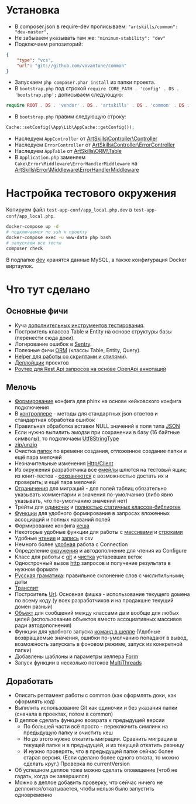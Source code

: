 # Установка
* В composer.json в require-dev прописываем:
  `"artskills/common": "dev-master",`
* Не забываем указывать там же:
  `"minimum-stability": "dev"`
* Подключаем репозиторий:

```json
{
    "type": "vcs",
    "url": "git://github.com/vovantune/common"
}
```
* Запускаем `php composer.phar install` из папки проекта.
* В `bootstrap.php` под строкой `require CORE_PATH . 'config' . DS . 'bootstrap.php';` дописываем следующую:
```php
require ROOT . DS . 'vendor' . DS . 'artskills' . DS . 'common' . DS . 'src' . DS . 'config' . DS . 'bootstrap.php';
```

* В  `bootstrap.php` правим следующую строку:

```php
Cache::setConfig(\App\Lib\AppCache::getConfig());
```

* Наследуем `AppController` от [ArtSkills\Controller\Controller](src/Controller/Controller.php)
* Наследуем `ErrorController` от [ArtSkills\Controller\ErrorController](src/Controller/ErrorController.php)
* Наследуем `AppTable` от [ArtSkills\ORM\Table](src/ORM/Table.php)
* В `Application.php` заменяем `Cake\Error\Middleware\ErrorHandlerMiddleware`
  на [ArtSkills\Error\Middleware\ErrorHandlerMiddleware](src/Error/Middleware/ErrorHandlerMiddleware.php)

# Настройка тестового окружения
Копируем файл `test-app-conf/app_local.php.dev` в `test-app-conf/app_local.php`.
```bash
docker-compose up -d
# подключаемся по ssh к проекту
docker-compose exec -u www-data php bash
# запускаем все тесты
composer check
```

В подпапке [dev](dev) хранятся данные MySQL, а также конфигурация Docker виртаулок.

# Что тут сделано

## Основные фичи

* Куча [дополнительных инструментов тестирования](src/TestSuite).
* Построитель классов Table и Entity на основе структуры базы (перенести сюда доки).
* Логирование ошибок в [Sentry](src/Log/Engine).
* Полезные фичи [ORM](src/ORM) (классы Table, Entity, Query).
* [Helper для работы со скриптами и стилями](src/View/Helper)).
* [Деплойщик](src/Lib/Deployer.md) проектов
* [Роутер для Rest Api запросов на основе OpenApi аннотаций](src/Routing)

## Мелочь
* [Формирование](src/config/phinx.php) конфига для phinx на основе кейковского конфига подключения
* В [контроллере](src/Controller/README.md) - методы для стандартных json ответов и стандартная обработка ошибок
* Правильная обработка вставки NULL значений в поля типа [JSON](src/Database/Type/JsonType.php)
* Если нужно выпилить эмодзи при сохранении в базу (16 байтные символы), то подключаем [Utf8StringType](src/Database/Type/Utf8StringType.php)
* [zip/unzip](src/Filesystem/File.php)
* Очистка [папок](src/Filesystem/Folder.php) по времени создания, отложенное создание папки и ещё пара мелочей
* Незначительные изменения [Http/Client](src/Http/Client.php)
* Из окружения разработчика все [емейлы](src/Mailer/Email.php) шлются на тестовый ящик; из юнит-тестов - [сохраняются](src/Mailer/Transport/TestEmailTransport.php) с возможностью достать их и проверить; и ещё пара мелочей
* [Ограничения](src/Phinx/Db/Table.php) для миграций - для полей таблиц обязательно указывать комментарии и значения по-умолчанию (либо явно указывать, что по-умолчанию значений нет)
* Трейты для [одиночек](src/Traits/Singleton.php) и [полностью статичных классов-библиотек](src/Traits/Library.php)
* [Функции](src/config/functions.php) для удобного формирования в запросах вложенных ассоциаций и полных названий полей
* Формирование конфига [кеша](src/Lib/AppCache.php)
* Некоторые удобные функции для работы с [массивами](src/Lib/Arrays.php) и [строками](src/Lib/Strings.php)
* Удобные [чтение](src/Lib/CsvReader.php) и [запись](src/Lib/CsvWriter.php) в csv
* Немного более [удобная](src/Lib/DB.php) работа с Connection
* Определение [окружения](src/Lib/Env.php) и автодополнение для чтения из Configure
* Класс для работы с [git](src/Lib/Git.php) и [чистка](src/Shell/GitBranchTrimShell.php) устаревших веток
* Однострочный вызов [http](src/Lib/Http.php) запросов и получение результата в нужном формате
* [Русская граматика](src/Lib/RusGram.php): правильное склонение слов с числитильными; даты
* [Транслит](src/Lib/Translit.php)
* Построитель [Url](src/Lib/Url.php). Основная фишка - использование текущего домена по всему коду (у всех разработчиков и на продакшне текущий домен разный)
* [Объект](src/ValueObject/README.md) для сообщений между классами да и вообще для любых целей (использование объектов вместо ассоциативных массивов ради автодополнения)
* Функции для удобного запуска [команд в шелле](src/Lib/Shell.php) (Удобные возвращаемые значения, ошибки по-умолчанию попадают в вывод, возможность запускать в фоновом режиме, запуск из конкретной папки)
* Добавлены шаблоны и параметры хелпера [Form](src/View/Helper)
* Запуск функции в несколько потоков [MultiThreads](src/Lib/MultiThreads.php)


 ## Доработать
* Описать регламент работы с common (как оформлять доки, как оформлять код)
* Выпилить использование Git как одиночки и без указания папки (сначала в проектах, потом в common)
* В деплое сделать функцию возврата к предыдущей версии
  * По большей части всё просто - переключить симлинк на предыдущую папку и очистить кеш
  * Но до этого нужно откатить миграции. Сравнить миграции в текущей папке и в предыдущей, и из текущей откатить разницу
  * И нужно проверять, что в предыдущей папке сейчас более старая версия. (Если сделано более одного отката, то можно сделать круг.) Проверка по currentVersion
* Об успешном деплое тоже можно сделать оповещение (чтоб не гадать, когда он завершился)
* Можно в деплое добавить проверку, что сейчас ничего не деплоится/откатывается, чтобы нельзя было запустить одновременно
